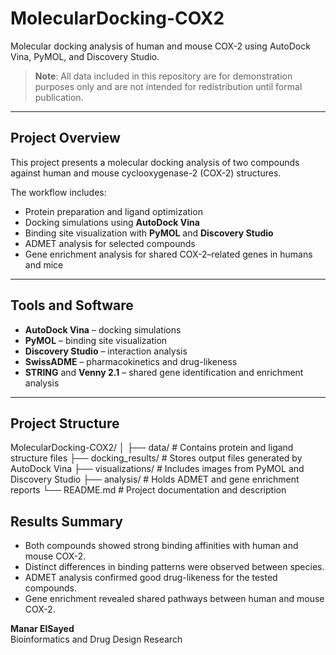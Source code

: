 # MolecularDocking-COX2

Molecular docking analysis of human and mouse COX-2 using AutoDock Vina, PyMOL, and Discovery Studio.

> **Note**: All data included in this repository are for demonstration purposes only and are not intended for redistribution until formal publication.

---

## Project Overview

This project presents a molecular docking analysis of two compounds against human and mouse cyclooxygenase-2 (COX-2) structures.

The workflow includes:
- Protein preparation and ligand optimization  
- Docking simulations using **AutoDock Vina**  
- Binding site visualization with **PyMOL** and **Discovery Studio**  
- ADMET analysis for selected compounds  
- Gene enrichment analysis for shared COX-2–related genes in humans and mice  

---

## Tools and Software

- **AutoDock Vina** – docking simulations  
- **PyMOL** – binding site visualization  
- **Discovery Studio** – interaction analysis  
- **SwissADME** – pharmacokinetics and drug-likeness  
- **STRING** and **Venny 2.1** – shared gene identification and enrichment analysis  

---

## Project Structure

MolecularDocking-COX2/
│
├── data/                # Contains protein and ligand structure files
├── docking_results/     # Stores output files generated by AutoDock Vina
├── visualizations/      # Includes images from PyMOL and Discovery Studio
├── analysis/            # Holds ADMET and gene enrichment reports
└── README.md            # Project documentation and description

## Results Summary

- Both compounds showed strong binding affinities with human and mouse COX-2.  
- Distinct differences in binding patterns were observed between species.  
- ADMET analysis confirmed good drug-likeness for the tested compounds.  
- Gene enrichment revealed shared pathways between human and mouse COX-2.  


**Manar ElSayed**  
Bioinformatics and Drug Design Research  


